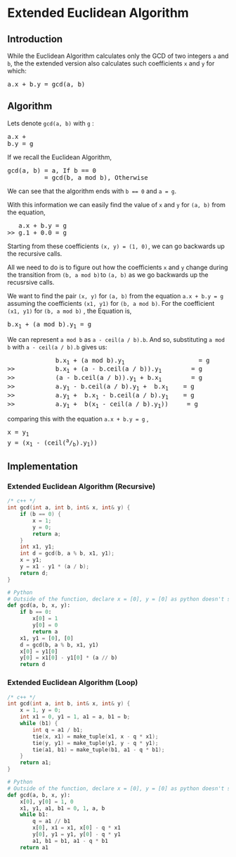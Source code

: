 # Extended Euclidean Algorithm
## Introduction
While the Euclidean Algorithm calculates only the GCD of two integers `a` and `b`, the the extended version also calculates such coefficients `x` and `y` for which:
<pre>a.x + b.y = gcd(a, b)</pre>

## Algorithm
Lets denote `gcd(a, b)` with `g` : <pre>a.x + b.y = g</pre>
If we recall the Euclidean Algorithm, 

<pre>
gcd(a, b) = a, If b == 0
          = gcd(b, a mod b), Otherwise
</pre>
We can see that the algorithm ends with `b == 0` and `a = g`.

With this information we can easily find the value of `x` and `y` for `(a, b)` from the equation,
<pre>
   a.x + b.y = g
>> g.1 + 0.0 = g
</pre>
Starting from these coefficients `(x, y) = (1, 0)` , we can go backwards up the recursive calls.

All we need to do is to figure out how the coefficients `x` and `y` change during the transition from `(b, a mod b)` to `(a, b)` as we go backwards up the recusrsive calls.

We want to find the pair `(x, y)` for `(a, b)` from the equation `a.x + b.y = g` assuming the coefficients `(x1, y1)` for `(b, a mod b)`.
For the coefficient `(x1, y1)` for `(b, a mod b)` , the Equation is,  <pre>b.x<sub>1</sub> + (a mod b).y<sub>1</sub> = g</pre>

We can represent `a mod b` as `a - ceil(a / b).b`.  And so, substituting `a mod b` with `a - ceil(a / b).b` gives us:

<pre>
             b.x<sub>1</sub> + (a mod b).y<sub>1</sub>                    = g          
>>           b.x<sub>1</sub> + (a - b.ceil(a / b)).y<sub>1</sub>        = g          
>>           (a - b.ceil(a / b)).y<sub>1</sub> + b.x<sub>1</sub>        = g          
>>           a.y<sub>1</sub> - b.ceil(a / b).y<sub>1</sub> +  b.x<sub>1</sub>    = g          
>>           a.y<sub>1</sub> +  b.x<sub>1</sub> - b.ceil(a / b).y<sub>1</sub>    = g          
>>           a.y<sub>1</sub> +  b(x<sub>1</sub> - ceil(a / b).y<sub>1</sub>))     = g
</pre>
comparing this with the equation `a.x + b.y = g` ,
<pre>
x = y<sub>1</sub>
y = (x<sub>1</sub> - (ceil(<sup>a</sup>/<sub>b</sub>).y<sub>1</sub>))
</pre>
## Implementation
### Extended Euclidean Algorithm (Recursive)
```c++
/* c++ */
int gcd(int a, int b, int& x, int& y) {
    if (b == 0) {
        x = 1;
        y = 0;
        return a;
    }
    int x1, y1;
    int d = gcd(b, a % b, x1, y1);
    x = y1;
    y = x1 - y1 * (a / b);
    return d;
}
```
```python
# Python
# Outside of the function, declare x = [0], y = [0] as python doesn't support pass-by-refference 
def gcd(a, b, x, y):
    if b == 0:
        x[0] = 1
        y[0] = 0
        return a
    x1, y1 = [0], [0]
    d = gcd(b, a % b, x1, y1)
    x[0] = y1[0]
    y[0] = x1[0] - y1[0] * (a // b)
    return d
```
### Extended Euclidean Algorithm (Loop)
```c++
/* c++ */
int gcd(int a, int b, int& x, int& y) {
    x = 1, y = 0;
    int x1 = 0, y1 = 1, a1 = a, b1 = b;
    while (b1) {
        int q = a1 / b1;
        tie(x, x1) = make_tuple(x1, x - q * x1);
        tie(y, y1) = make_tuple(y1, y - q * y1);
        tie(a1, b1) = make_tuple(b1, a1 - q * b1);
    }
    return a1;
}
```
```python
# Python
# Outside of the function, declare x = [0], y = [0] as python doesn't support pass-by-refference
def gcd(a, b, x, y):
    x[0], y[0] = 1, 0
    x1, y1, a1, b1 = 0, 1, a, b
    while b1:
        q = a1 // b1
        x[0], x1 = x1, x[0] - q * x1
        y[0], y1 = y1, y[0] - q * y1
        a1, b1 = b1, a1 - q * b1
    return a1
```
